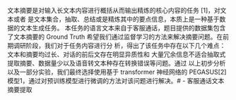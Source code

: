 文本摘要是对输入长文本内容进行概括从而输出精炼的核心内容的任务 [1]，对文本或者
是文本集合，抽取、总结或是精炼其中的要点信息，本质上是一种基于数据的文本生成任务。
本任务的语言文本来自于客服通话，题目提供的数据集包含了文本摘要的 Ground Truth
希望我们通过监督学习的方法来解决摘要问题。在前期调研阶段，我们对于任务内容进行分
析，得出了该任务中存在以下几个难点：文本和摘要均过长、对话的前后文存在明显异质性和
大量冗余信息不适合抽取式提取摘要、数据量少以及语音转文本种存在转换错误等问题。通过
以上初步分析以及一部分实验，我们最终选择使用基于 transformer 神经网络的 PEGASUS[2]
模型1，通过对预训练模型进行微调的方法对该问题进行解决。# -
客服通话文本摘要提取
